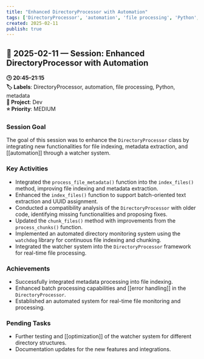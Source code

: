 ```yaml
---
title: "Enhanced DirectoryProcessor with Automation"
tags: ['DirectoryProcessor', 'automation', 'file processing', 'Python', 'metadata']
created: 2025-02-11
publish: true
---
```


## 📅 2025-02-11 — Session: Enhanced DirectoryProcessor with Automation

**🕒 20:45–21:15**  
**🏷️ Labels**: DirectoryProcessor, automation, file processing, Python, metadata  
**📂 Project**: Dev  
**⭐ Priority**: MEDIUM  


### Session Goal
The goal of this session was to enhance the `DirectoryProcessor` class by integrating new functionalities for file indexing, metadata extraction, and [[automation]] through a watcher system.

### Key Activities
- Integrated the `process_file_metadata()` function into the `index_files()` method, improving file indexing and metadata extraction.
- Enhanced the `index_files()` function to support batch-oriented text extraction and UUID assignment.
- Conducted a compatibility analysis of the `DirectoryProcessor` with older code, identifying missing functionalities and proposing fixes.
- Updated the `chunk_files()` method with improvements from the `process_chunks()` function.
- Implemented an automated directory monitoring system using the `watchdog` library for continuous file indexing and chunking.
- Integrated the watcher system into the `DirectoryProcessor` framework for real-time file processing.

### Achievements
- Successfully integrated metadata processing into file indexing.
- Enhanced batch processing capabilities and [[error handling]] in the `DirectoryProcessor`.
- Established an automated system for real-time file monitoring and processing.

### Pending Tasks
- Further testing and [[optimization]] of the watcher system for different directory structures.
- Documentation updates for the new features and integrations.
